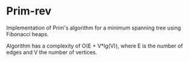 # Prim-rev
Implementation of Prim's algorithm for a minimum spanning tree using Fibonacci heaps.

Algorithm has a complexity of O(E + V*lg(V)), where E is the number of edges and V the number of vertices.
